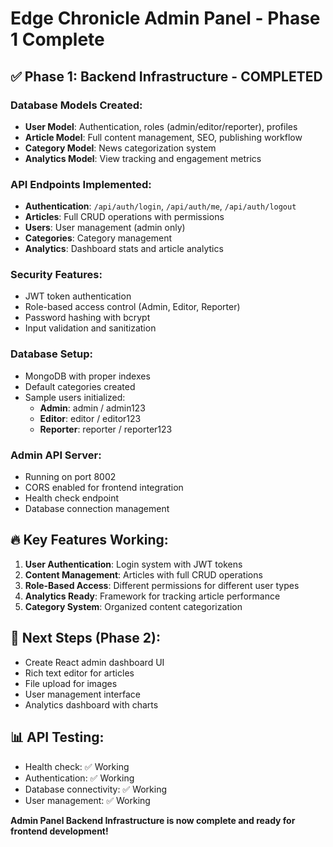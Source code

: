 # Edge Chronicle Admin Panel - Phase 1 Complete

## ✅ **Phase 1: Backend Infrastructure - COMPLETED**

### **Database Models Created:**
- **User Model**: Authentication, roles (admin/editor/reporter), profiles
- **Article Model**: Full content management, SEO, publishing workflow
- **Category Model**: News categorization system
- **Analytics Model**: View tracking and engagement metrics

### **API Endpoints Implemented:**
- **Authentication**: `/api/auth/login`, `/api/auth/me`, `/api/auth/logout`
- **Articles**: Full CRUD operations with permissions
- **Users**: User management (admin only)
- **Categories**: Category management
- **Analytics**: Dashboard stats and article analytics

### **Security Features:**
- JWT token authentication
- Role-based access control (Admin, Editor, Reporter)
- Password hashing with bcrypt
- Input validation and sanitization

### **Database Setup:**
- MongoDB with proper indexes
- Default categories created
- Sample users initialized:
  - **Admin**: admin / admin123
  - **Editor**: editor / editor123
  - **Reporter**: reporter / reporter123

### **Admin API Server:**
- Running on port 8002
- CORS enabled for frontend integration
- Health check endpoint
- Database connection management

## 🔥 **Key Features Working:**
1. **User Authentication**: Login system with JWT tokens
2. **Content Management**: Articles with full CRUD operations
3. **Role-Based Access**: Different permissions for different user types
4. **Analytics Ready**: Framework for tracking article performance
5. **Category System**: Organized content categorization

## 🚀 **Next Steps (Phase 2):**
- Create React admin dashboard UI
- Rich text editor for articles
- File upload for images
- User management interface
- Analytics dashboard with charts

## 📊 **API Testing:**
- Health check: ✅ Working
- Authentication: ✅ Working
- Database connectivity: ✅ Working
- User management: ✅ Working

**Admin Panel Backend Infrastructure is now complete and ready for frontend development!**